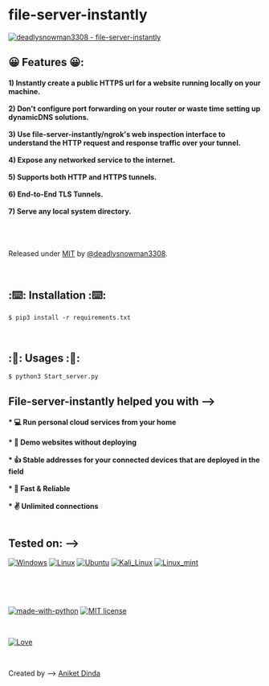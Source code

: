 # file-server-instantly

[![deadlysnowman3308 - file-server-instantly](https://img.shields.io/static/v1?label=deadlysnowman3308&message=file-server-instantly&color=blue&logo=github)](https://github.com/deadlysnowman3308/file-server-instantly)

## 😀 Features 😀:
<h4>
1) Instantly create a public HTTPS url for a website running locally on your machine. <br><br>
2) Don't configure port forwarding on your router or waste time setting up dynamicDNS solutions. <br><br>
3) Use file-server-instantly/ngrok's web inspection interface to understand the HTTP request and response traffic over your tunnel. <br><br>
4) Expose any networked service to the internet. <br><br>
5) Supports both HTTP and HTTPS tunnels. <br><br>
6) End-to-End TLS Tunnels. <br><br>
7) Serve any local system directory. <br><br>
</h4>

<br>

Released under [MIT](/LICENSE) by [@deadlysnowman3308](https://github.com/deadlysnowman3308).

<br>

## :⌨️: Installation :⌨️:

```
$ pip3 install -r requirements.txt
```
<br>

## :🤔: Usages :🤔:

```
$ python3 Start_server.py
```

## File-server-instantly helped you with -->
<h4>
  * 💻 Run personal cloud services from your home <br><br>
  * 🚩 Demo websites without deploying <br><br>
  * 👍 Stable addresses for your connected devices that are deployed in the field <br><br>
  * 🏹 Fast & Reliable <br><br>
  * ✌️ Unlimited connections <br><br>
</h4>

## Tested on: -->
[![Windows](https://img.shields.io/badge/Windows-0078D6?style=for-the-badge&logo=windows&logoColor=white)](https://www.microsoft.com/en-in/software-download/windows10)
[![Linux](https://img.shields.io/badge/Linux-FCC624?style=for-the-badge&logo=linux&logoColor=black)](https://www.linux.org/)
[![Ubuntu](https://img.shields.io/badge/Ubuntu-E95420?style=for-the-badge&logo=ubuntu&logoColor=white)](https://ubuntu.com/)
[![Kali_Linux](https://img.shields.io/badge/Kali_Linux-557C94?style=for-the-badge&logo=kali-linux&logoColor=white)](https://www.kali.org/)
[![Linux_mint](https://img.shields.io/badge/Linux_Mint-87CF3E?style=for-the-badge&logo=linux-mint&logoColor=white)](https://linuxmint.com/)

<br>
<br>
<br>

[![made-with-python](https://img.shields.io/badge/Made%20with-Python-1f425f.svg)](https://www.python.org/)
[![MIT license](https://img.shields.io/badge/License-MIT-blue.svg)](https://lbesson.mit-license.org/)


<br>

[![Love](http://ForTheBadge.com/images/badges/built-with-love.svg)](https://hackingvila.wordpress.com/)
<br>

</br>

Created by -->   [Aniket Dinda](https://hackingvila.wordpress.com/)
